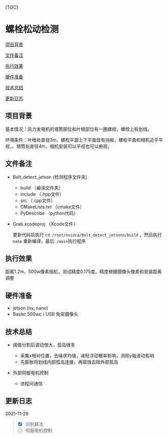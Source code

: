 [TOC]

# 螺栓松动检测

[项目背景](#项目背景)

[文件备注](#文件备注)

[执行效果](#执行效果)

[硬件准备](#硬件准备)

[技术总结](#技术总结)

[更新日志](#更新日志)

## 项目背景

基本情况：风力发电机的塔筒部位和叶根部位有一圈螺栓，螺栓上有划线。

环境条件：叶根处直径3m，螺栓平面上下平面皆有挡板，螺栓平面和相机近乎平视，。塔筒处直径4m，相机安装可以平视也可以俯视。

## 文件备注

- Bolt_detect_jetson (检测程序文件夹)

  - build （编译文件夹）
  - include （.hpp文件）
  - src （.cpp文件）
  - CMakeLists.txt （cmake文件）
  - PyDescribe （python代码）

- Grab.xcodeproj （Xcode文件）

  更新代码后执行 `cd /root/nvidia/Bolt_detect_jetsonn/build` ，然后执行 `make` 重新编译，最后`./main`执行程序

## 执行效果

距离1.2m，500w像素相机，测试精度0.175度。精度根据摄像头像素和安装距离调整

## 硬件准备

- jetson (nx, nano)
- Basler 500wc /  USB 免驱摄像头

## 技术总结

- 阈值分割后波动很大，孤岛很多
  - 采集x相对位置，去噪求均值，减轻浮动概率影响，消除y轴波动影响
  - 先膨胀将划线内部孤岛连接，再腐蚀去除外部孤岛

- 外部伺服电机控制
  - 进程间通信


## 更新日志

2021-11-29

> - [x] 识别算法
> - [ ] 伺服电机控制



















